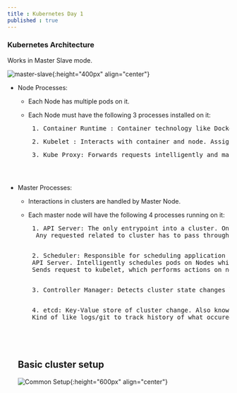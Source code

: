 ```yaml
---
title : Kubernetes Day 1
published : true
---
```


### Kubernetes Architecture

Works in Master Slave mode.

![master-slave]({{site.url}}/assets/images/kubernetes-1-masterslave.png){:height="400px" align="center"}

-   Node Processes:
    * Each Node has multiple pods on it. 
    * Each Node must have the following 3 processes installed on it:
 
      <pre class="tab"> 1. Container Runtime : Container technology like Docker or something
      <pre class="tab"> 2. Kubelet : Interacts with container and node. Assigns resources like compute and network to container from node.
      <pre class="tab"> 3. Kube Proxy: Forwards requests intelligently and makes sure services run in a performant manner.

- Master Processes:
    * Interactions in clusters are handled by Master Node.
    * Each master node will have the following 4 processes running on it:

      <pre class="tab"> 1. API Server: The only entrypoint into a cluster. Only accepts authenticated requests. 
        Any requested related to cluster has to pass through API Server.
      
      <pre class="tab"> 2. Scheduler: Responsible for scheduling application pods. Recieves request from 
       API Server. Intelligently schedules pods on Nodes which have enough resources like RAM, CPU etc to run pod or components. 
       Sends request to kubelet, which performs actions on node. Scheduler is not responsible for running any services, just scheduling them.
      
      <pre class="tab"> 3. Controller Manager: Detects cluster state changes like dead pods etc.
      
      <pre class="tab"> 4. etcd: Key-Value store of cluster change. Also known as cluster brain. Tracks all the actions of a cluster. 
       Kind of like logs/git to track history of what occured inside the cluster. Doesnt store actual data.

  ## Basic cluster setup

  ![Common Setup]({{site.url}}/assets/images/kubernetes-1-masterslave3.png){:height="600px" align="center"}



